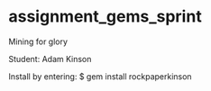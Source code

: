 # assignment_gems_sprint
Mining for glory

Student: Adam Kinson

Install by entering:
$ gem install rockpaperkinson
